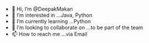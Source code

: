 - 👋 Hi, I’m @DeepakMakan
- 👀 I’m interested in ...Java, Python
- 🌱 I’m currently learning ...Python
- 💞️ I’m looking to collaborate on ...to be part of the team
- 📫 How to reach me ...via Email


<!---.
DeepakMakan/DeepakMakan is a ✨ special ✨ repository because its `README.md` (this file) appears on your GitHub profile.
You can click the Preview link to take a look at your changes.
--->
